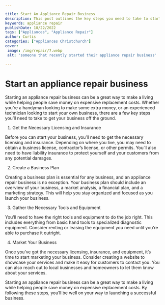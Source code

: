 ```yaml
---

title: Start An Appliance Repair Business
description: This post outlines the key steps you need to take to start an appliance repair business, making it a great option for handymen and experienced technicians looking to make a living and help others. If you’re interested in starting an appliance repair business, read on to find out more!
keywords: appliance repair
publishDate: 10/22/2022
tags: ["Appliances", "Appliance Repair"]
author: Curtis
categories: ["Appliances Christchurch"]
cover: 
 image: /img/repair/7.webp
 alt: 'someone that recently started their appliance repair business'

---
```


# Start an appliance repair business

Starting an appliance repair business can be a great way to make a living while helping people save money on expensive replacement costs. Whether you’re a handyman looking to make some extra money, or an experienced technician looking to start your own business, there are a few key steps you’ll need to take to get your business off the ground.

1. Get the Necessary Licensing and Insurance

Before you can start your business, you’ll need to get the necessary licensing and insurance. Depending on where you live, you may need to obtain a business license, contractor’s license, or other permits. You’ll also need to have liability insurance to protect yourself and your customers from any potential damages.

2. Create a Business Plan

Creating a business plan is essential for any business, and an appliance repair business is no exception. Your business plan should include an overview of your business, a market analysis, a financial plan, and a marketing strategy. This will help you stay organized and focused as you launch your business.

3. Gather the Necessary Tools and Equipment

You’ll need to have the right tools and equipment to do the job right. This includes everything from basic hand tools to specialized diagnostic equipment. Consider renting or leasing the equipment you need until you’re able to purchase it outright.

4. Market Your Business

Once you’ve got the necessary licensing, insurance, and equipment, it’s time to start marketing your business. Consider creating a website to showcase your services and make it easy for customers to contact you. You can also reach out to local businesses and homeowners to let them know about your services.

Starting an appliance repair business can be a great way to make a living while helping people save money on expensive replacement costs. By following these steps, you’ll be well on your way to launching a successful business.